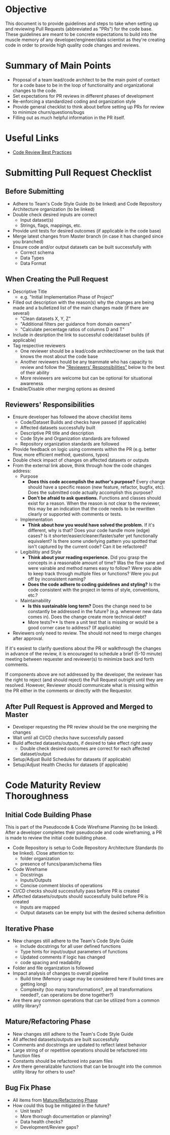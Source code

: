 # Objective
This document is to provide guidelines and steps to take when setting up and reviewing Pull Requests (abbreviated as "PRs") for the code base. These guidelines are meant to be concrete expectations to build into the muscle memory of any developer/engineer/data scientist as they're creating code in order to provide high quality code changes and reviews.

# Summary of Main Points
- Proposal of a team lead/code architect to be the main point of contact for a code base to be in the loop of functionality and organizational changes to the code.
- Set expectations for PR reviews in different phases of development
- Re-enforcing a standardized coding and organization style
- Provide general checklist to think about before setting up PRs for review to minimize churn/questions/bugs
- Filling out as much helpful information in the PR itself.


# Useful Links
- [Code Review Best Practices](https://blog.palantir.com/code-review-best-practices-19e02780015f)



# Submitting Pull Request Checklist
## Before Submitting
- Adhere to Team's Code Style Guide (to be linked) and Code Repository Architecture organization (to be linked)
- Double check desired inputs are correct
	+ Input dataset(s)
	+ Strings, flags, mappings, etc.
- Provide unit tests for desired outcomes (if applicable in the code base)
- Merge latest changes from Master branch (in case it has changed since you branched)
- Ensure code and/or output datasets can be built successfully with
	+ Correct schema
	+ Data Types
	+ Data Format
	
## When Creating the Pull Request
- Descriptive Title
	+ e.g. "Initial Implementation Phase of Project"
- Filled out description with the reason(s) why the changes are being made and a bulletized list of the main changes made (if there are several)
	+ "Clean datasets X, Y, Z"
	+ "Additional filters per guidance from domain owners"
	+ "Calculate percentage ratios of columns D and T"
- Include in desription the link to successful code/dataset builds (if applicable)
- Tag respective reviewers
	+ One reviewer should be a lead/code architect/owner on the task that knows the most about the code base
	+ Another reviewers hould be any teammate who has capacity to review and follow the ["Reviewers' Responsibilities"](Reviewers'-Responsibilities) below to the best of their ability
	+ More reviewers are welcome but can be optional for situational awareness
- Enable/Disable other merging options as desired


## Reviewers' Responsibilities
- Ensure developer has followed the above checklist items
	+ Code/Dataset Builds and checks have passed (if applicable)
	+ Affected datasets successfully built
	+ Descriptive PR title and description
	+ Code Style and Organization standards are followed
	+ Repository organization standards are followed
- Provide feedback on logic using comments within the PR (e.g. better flow, more efficient method, questions, typos)
- Double check impact of changes on affected datasets or outputs
- From the external link above, think through how the code changes address:
	+ Purpose
		* **Does this code accomplish the author's purpose?** Every change should have a specific reason (new feature, refactor, bugfix, etc). Does the submitted code actually accomplish this purpose?
		* **Don't be afraid to ask questions.** Functions and classes should exist for a reason. When the reason is not clear to the reviewer, this may be an indication that the code needs to be rewritten clearly or supported with comments or tests.
	+ Implementation
		* **Think about how you would have solved the problem.** If it's different, why is that? Does your code handle more (edge) cases? Is it shorter/easier/cleaner/faster/safer yet functionally equivalent? Is there some underlying pattern you spotted that isn't captured by the current code? Can it be refactored?
	+ Legibilitiy and Style
		* **Think about your reading experience.** Did you grasp the concepts in a reasonable amount of time? Was the flow sane and were vairable and method names easy to follow? Were you able to keep track through multiple files or functions? Were you put off by inconsistent naming?
		* **Does the code adhere to coding guidelines and styling?** Is the code consistent with the project in terms of style, conventions, etc.?
	+ Maintainability
		* **Is this sustainable long term?** Does the change need to be constantly be addressed in the future? (e.g. whenever new data comes in). Does the change create more technical debt?
		* More tests?** Is there a unit test that is missing or would be a good corner case to address? (If applicable)
- Reviewers only need to review. The should not need to merge changes after approval.

If it's easiest to clarify questions about the PR or walkthrough the changes in advance of the review, it is encouraged to schedule a brief (5-10 minute) meeting between requester and reviewer(s) to minimize back and forth comments.  

If components above are not addressed by the developer, the reviewer has the right to reject (and should reject) the Pull Request outright until they are resolved. However, Reviewer should communicate what is missing within the PR either in the comments or directly with the Requestor.

## After Pull Request is Approved and Merged to Master
- Developer requesting the PR review should be the one mergining the changes
- Wait until all CI/CD checks have successfully passed
- Build affected datasets/outputs, if desired to take effect right away
	+ Double check desired outcomes are correct for each affected dataset/output
- Setup/Adjust Build Schedules for datasets (if applicable)
- Setup/Adjust Health Checks for datasets (if applicable)


# Code Maturity Review Thoroughness
## Initial Code Building Phase

This is part of the Pseudocode & Code Wireframe Planning (to be linked). After a developer completes their pseudocode and code wireframing, a PR is made to review the initial code building phase.

- Code Repository is setup to Code Repository Architecture Standards (to be linked). Close attention to:
	+ folder organization
	+ presence of funcs/param/schema files
- Code Wireframe
	+ Docstrings
	+ Inputs/Outputs
	+ Concise comment blocks of operations
- CI/CD checks should successfully pass before PR is created
- Affected datasets/outputs should successfully build before PR is created
	+ Inputs are mapped
	+ Output datasets can be empty but with the desired schema definition

## Iterative Phase
- New changes still adhere to the Team's Code Style Guide
	+ Include docstrings for all user defined functions
	+ Type hints for input/output parameters of functions
	+ Updated comments if logic has changed
	+ code spacing and readability
- Folder and file organization is followed
- Impact analysis of changes to overall pipeline
	+ Build time (Memory usage may be considered here if build times are getting long)
	+ Complexity (too many transformations?, are all transformations needed?, can operations be done together?)
- Are there any common operations that can be utilized from a common utility library?


## Mature/Refactoring Phase
- New changes still adhere to the Team's Code Style Guide
- All affected datasets/outputs are built successfully
- Comments and docstrings are updated to reflect latest behavior
- Large string of or repetitive operations should be refactored into function files
- Constants should be refactored into param files
- Are there generalizable functions that can be brought into the common utility libray for others to use?


## Bug Fix Phase
- All items from [Mature/Refactoring Phase](#mature-refactoring-phase)
- How could this bug be mitigated in the future?
	+ Unit tests?
	+ More thorough documentation or planning?
	+ Data health checks?
	+ Development/Review gaps?
